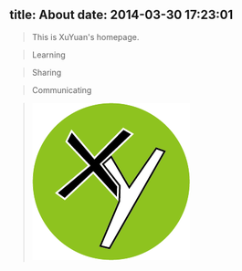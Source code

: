 title: About
date: 2014-03-30 17:23:01
---

> This is XuYuan's homepage.

> Learning

> Sharing

> Communicating


> ![XuYuan](logo.png)

